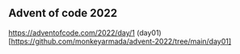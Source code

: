 ## Advent of code 2022
https://adventofcode.com/2022/day/1 (day01)[https://github.com/monkeyarmada/advent-2022/tree/main/day01]
